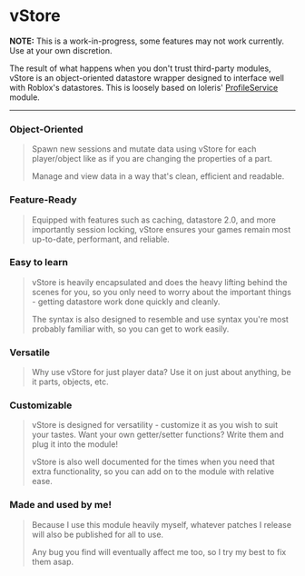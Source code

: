 # vStore
**NOTE:** This is a work-in-progress, some features may not work currently. Use at your own discretion.

The result of what happens when you don't trust third-party modules, vStore is an object-oriented datastore wrapper designed to interface well with Roblox's datastores. This is loosely based on loleris' [ProfileService](https://github.com/MadStudioRoblox/ProfileService) module.

--------

### **Object-Oriented**
> Spawn new sessions and mutate data using vStore for each player/object like as if you are changing the properties of a part. 
> 
> Manage and view data in a way that's clean, efficient and readable.

### **Feature-Ready**
> Equipped with features such as caching, datastore 2.0, and more importantly session locking, vStore ensures your games remain most up-to-date, performant, and reliable.

### **Easy to learn**
> vStore is heavily encapsulated and does the heavy lifting behind the scenes for you, so you only need to worry about the important things - getting datastore work done quickly and cleanly.
> 
> The syntax is also designed to resemble and use syntax you're most probably familiar with, so you can get to work easily.

### **Versatile**
> Why use vStore for just player data? Use it on just about anything, be it parts, objects, etc.

### **Customizable**
> vStore is designed for versatility - customize it as you wish to suit your tastes. Want your own getter/setter functions? Write them and plug it into the module! 
> 
> vStore is also well documented for the times when you need that extra functionality, so you can add on to the module with relative ease.

### **Made and used by me!**
> Because I use this module heavily myself, whatever patches I release will also be published for all to use. 
> 
> Any bug you find will eventually affect me too, so I try my best to fix them asap.
